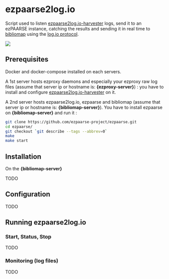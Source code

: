 # ezpaarse2log.io

Script used to listen [ezpaarse2log.io-harvester](https://github.com/ezpaarse-project/ezpaarse2log.io-harvester) logs, send it to an ezPAARSE instance, catching the results and sending it in real time to [bibliomap](https://github.com/ezpaarse-project/bibliomap) using the [log.io protocol](http://logio.org/).

<img src="https://docs.google.com/drawings/d/1bkxEEBL1kLzH76dkIYFzspYHOVajDjQHCijU3mxJLnM/pub?w=694&amp;h=519">

## Prerequisites

Docker and docker-compose installed on each servers.

A 1st server hosts ezproxy daemons and especially your ezproxy raw log files (assume that server ip or hostname is: **{ezproxy-server}**) : you have to install and configure [ezpaarse2log.io-harvester](https://github.com/ezpaarse-project/ezpaarse2log.io-harvester) on it.

A 2nd server hosts ezpaarse2log.io, ezpaarse and bibliomap (assume that server ip or hostname is: **{bibliomap-server}**). You have to install ezpaarse on **{bibliomap-server}** and run it :

```bash
git clone https://github.com/ezpaarse-project/ezpaarse.git
cd ezpaarse/
git checkout `git describe --tags --abbrev=0`
make
make start
```

## Installation

On the **{bibliomap-server}**

TODO

## Configuration

TODO

## Running ezpaarse2log.io

### Start, Status, Stop

TODO

### Monitoring (log files)

TODO